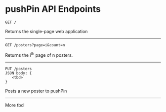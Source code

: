 # pushPin API Endpoints

```
GET /
```
Returns the single-page web application

---

```
GET /posters?page=i&count=n
```
Returns the i<sup>th</sup> page of n posters.

---

```
PUT /posters
JSON body: {
   <tbd>
}
```
Posts a new poster to pushPin

---

More tbd